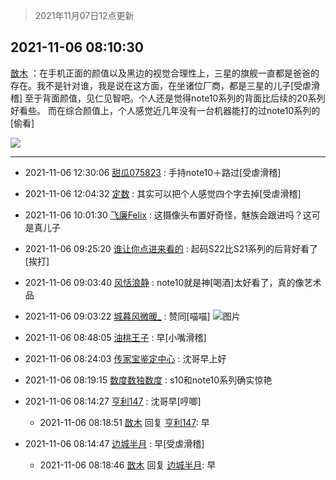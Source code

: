 > 2021年11月07日12点更新
<link rel="stylesheet" href="https://cdn.jsdelivr.net/gh/taotie6/sampleJSON@main/css/photo_show.css">
<meta name="referrer" content="no-referrer" />


 ## 2021-11-06 08:10:30 

 [㪚木](https://www.coolapk.com/feed/31253970?shareKey=YWUwODNmZThkNWFkNjE4NWM4MDA~) ：在手机正面的颜值以及黑边的视觉合理性上，三星的旗舰一直都是爸爸的存在。我不是针对谁，我是说在这方面，在坐诸位厂商，都是三星的儿子[受虐滑稽]
至于背面颜值，见仁见智吧。个人还是觉得note10系列的背面比后续的20系列好看些。
而在综合颜值上<!--break-->，个人感觉近几年没有一台机器能打的过note10系列的[偷看] 

<div class="album">
<img class="img-item" src="https://image.coolapk.com/feed/2021/0604/09/3142203_cc75c90b_1482_4911@300x300.gif" />
</div>

 ------- 

- 2021-11-06 12:30:06 [甜瓜075823](uid=3807071) : 手持note10＋路过[受虐滑稽] 

- 2021-11-06 12:04:32 [定数](uid=5774495) : 其实可以把个人感觉四个字去掉[受虐滑稽] 

- 2021-11-06 10:01:30 [飞廉Felix](uid=900024) : 这摄像头布置好奇怪，魅族会跟进吗？这可是真儿子 

- 2021-11-06 09:25:20 [谁让你点进来看的](uid=1348471) : 起码S22比S21系列的后背好看了[挨打] 

- 2021-11-06 09:03:40 [风恬浪静](uid=2415886) : note10就是神[喝酒]太好看了，真的像艺术品 

- 2021-11-06 09:03:22 [城暮风微暖_](uid=4146611) : 赞同[喵喵] ![图片](https://image.coolapk.com/feed/2021/1030/13/4146611_0a22c8e4_2703_3726@2494x3325.jpeg)

- 2021-11-06 08:48:05 [油桃王子](uid=15045716) : 早[小嘴滑稽] 

- 2021-11-06 08:24:03 [传家宝鉴定中心](uid=1537223) : 沈哥早上好 

- 2021-11-06 08:19:15 [数度数独数度](uid=1649918) : s10和note10系列确实惊艳 

- 2021-11-06 08:14:27 [亨利147](uid=2147238) : 沈哥早[哼唧] 

    - 2021-11-06 08:18:51 [㪚木](uid=1081091) 回复 [亨利147](uid=2147238): 早 

- 2021-11-06 08:14:47 [边城半月](uid=2481194) : 早[受虐滑稽] 

    - 2021-11-06 08:18:46 [㪚木](uid=1081091) 回复 [边城半月](uid=2481194): 早 

